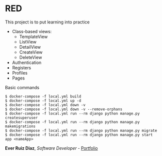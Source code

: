# RED

This project is to put learning into practice
- Class-based views: 
    - TemplateView
    - ListView
    - DetailView
    - CreateView
    - DeleteView
- Authentication
- Registers
- Profiles
- Pages

Basic commands
```
$ docker-compose -f local.yml build
$ docker-compose -f local.yml up -d
$ docker-compose -f local.yml down -v
$ docker-compose -f local.yml down -v --remove-orphans 
$ docker-compose -f local.yml run --rm django python manage.py createsuperuser
$ docker-compose -f local.yml run --rm django python manage.py makemigrations
$ docker-compose -f local.yml run --rm django python manage.py migrate
$ docker-compose -f local.yml run --rm django python manage.py start app <nameApp>
```


**Ever Ruiz Diaz**, *Software Developer* - [Portfolio](http://everdev.pythonanywhere.com/)
